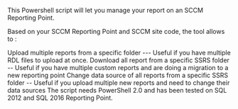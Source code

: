 This Powershell script will let you manage your report on an SCCM Reporting Point.

Based on your SCCM Reporting Point and SCCM site code, the tool allows to :

Upload multiple reports from a specific folder --- Useful if you have multiple RDL files to upload at once.
Download all report from a specific SSRS folder -- Useful if you have multiple custom reports and are doing a migration to a new reporting point
Change data source of all reports from a specific SSRS folder -- Useful if you upload multiple new reports and need to change their data sources
The script needs PowerShell 2.0 and has been tested on SQL 2012 and SQL 2016 Reporting Point.
